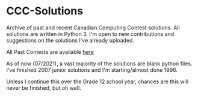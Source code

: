 # CCC-Solutions
Archive of past and recent Canadian Computing Contest solutions. All solutions are written in Python 3. I'm open to new contributions and suggestions on the solutions I've already uploaded.

All Past Contests are available <a href='https://www.cemc.uwaterloo.ca/contests/past_contests.html#ccc'>here</a>

As of now (07/2021), a vast majority of the solutions are blank python files. I've finished 2007 junior solutions and I'm starting/almost done 1996.

Unless I continue this over the Grade 12 school year, chances are this will never be finished, but oh well.
